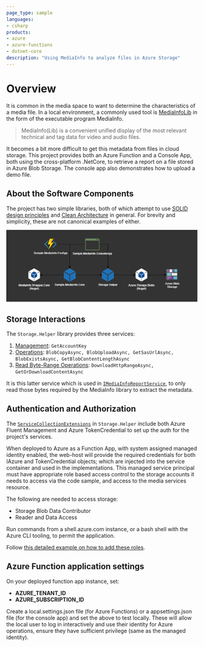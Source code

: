 ```yaml
---
page_type: sample
languages:
- csharp
products:
- azure
- azure-functions
- dotnet-core
description: "Using MediaInfo to analyze files in Azure Storage"
---
```

# Overview

It is common in the media space to want to determine the characteristics of a media file.  In a local environment, a commonly used tool is [MediaInfoLib](https://github.com/MediaArea/MediaInfoLib) in the form of the executable program MediaInfo.

> MediaInfo(Lib) is a convenient unified display of the most relevant technical and tag data for video and audio files.

It becomes a bit more difficult to get this metadata from files in cloud storage.  This project provides both an Azure Function and a Console App, both using the cross-platform .NetCore, to retrieve a report on a file stored in Azure Blob Storage.  The console app also demonstrates how to upload a demo file.

## About the Software Components

The project has two simple libraries, both of which attempt to use [SOLID design principles](https://en.wikipedia.org/wiki/SOLID) and [Clean Architecture](http://cleancoder.com) in general.  For brevity and simplicity, these are not canonical examples of either.

![Software Component Diagram](./docs/img/components.overview.drawio.png)

## Storage Interactions

The `Storage.Helper` library provides three services:

1. [Management](./src/Storage.Helper/IAzureStorageManagement.cs): `GetAccountKey`
2. [Operations](./src/Storage.Helper/IAzureStorageOperations.cs): `BlobCopyAsync, BlobUploadAsync, GetSasUrlAsync, BlobExistsAsync, GetBlobContentLengthAsync`
3. [Read Byte-Range Operations](./src/Storage.Helper/IAzureStorageReadByteRangeOperations.cs): `DownloadHttpRangeAsync, GetOrDownloadContentAsync`

It is this latter service which is used in [`IMediaInfoReportService`](./src/Sample.MediaInfo.Core/IMediaInfoReportService.cs), to only read those bytes required by the MediaInfo library to extract the metadata.

## Authentication and Authorization

The [`ServiceCollectionExtensions`](./src/Storage.Helper/ServiceCollectionExtensions.cs) in `Storage.Helper` include both Azure Fluent Management and Azure TokenCredential to set up the auth for the project's services.

When deployed to Azure as a Function App, with system assigned managed identity enabled, the web-host will provide the required credentials for both IAzure and TokenCredential objects; which are injected into the service container and used in the implementations.
This managed service principal must have appropriate role based access control to the storage accounts it needs to access via the code sample, and access to the media services resource.

The following are needed to access storage:

- Storage Blob Data Contributor
- Reader and Data Access

Run commands from a shell.azure.com instance, or a bash shell with the Azure CLI tooling, to permit the application.

Follow [this detailed example on how to add these roles](./docs/AddRoles.md).

## Azure Function application settings

On your deployed function app instance, set:

- **AZURE_TENANT_ID**
- **AZURE_SUBSCRIPTION_ID**

Create a local.settings.json file (for Azure Functions) or a appsettings.json file (for the console app) and set the above to test locally.
These will allow the local user to log in interactively and use their identity for Azure operations, ensure they have sufficient privilege (same as the managed identity).
